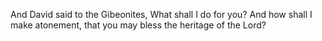 And David said to the Gibeonites, What shall I do for you? And how shall I make atonement, that you may bless the heritage of the Lord?
